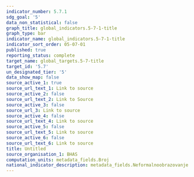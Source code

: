 ```yaml
---
indicator_number: 5.7.1
sdg_goal: '5'
data_non_statistical: false
graph_title: global_indicators.5-7-1-title
graph_type: bar
indicator_name: global_indicators.5-7-1-title
indicator_sort_order: 05-07-01
published: true
reporting_status: complete
target_name: global_targets.5-7-title
target_id: '5.7'
un_designated_tier: '5'
data_show_map: false
source_active_1: true
source_url_text_1: Link to source
source_active_2: false
source_url_text_2: Link to Source
source_active_3: false
source_url_3: Link to source
source_active_4: false
source_url_text_4: Link to source
source_active_5: false
source_url_text_5: Link to source
source_active_6: false
source_url_text_6: Link to source
title: Untitled
source_organisation_1: BHAS
computation_units: metadata_fields.Broj
national_indicator_description: metadata_fields.Neformalnoobrazovanje
---
```

